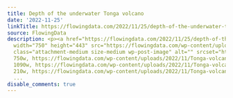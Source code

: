 ```yaml
---
title: Depth of the underwater Tonga volcano
date: '2022-11-25'
linkTitle: https://flowingdata.com/2022/11/25/depth-of-the-underwater-tonga-volcano/
source: FlowingData
description: <p><a href="https://flowingdata.com/2022/11/25/depth-of-the-underwater-tonga-volcano/"><img
  width="750" height="443" src="https://flowingdata.com/wp-content/uploads/2022/11/Tonga-volcano-750x443.png"
  class="attachment-medium size-medium wp-post-image" alt="" srcset="https://flowingdata.com/wp-content/uploads/2022/11/Tonga-volcano-750x443.png
  750w, https://flowingdata.com/wp-content/uploads/2022/11/Tonga-volcano-1090x644.png
  1090w, https://flowingdata.com/wp-content/uploads/2022/11/Tonga-volcano-210x124.png
  210w, https://flowingdata.com/wp-content/uploads/2022/11/Tonga-volcano-768x453.png
  ...
disable_comments: true
---
```

<p><a href="https://flowingdata.com/2022/11/25/depth-of-the-underwater-tonga-volcano/"><img width="750" height="443" src="https://flowingdata.com/wp-content/uploads/2022/11/Tonga-volcano-750x443.png" class="attachment-medium size-medium wp-post-image" alt="" srcset="https://flowingdata.com/wp-content/uploads/2022/11/Tonga-volcano-750x443.png 750w, https://flowingdata.com/wp-content/uploads/2022/11/Tonga-volcano-1090x644.png 1090w, https://flowingdata.com/wp-content/uploads/2022/11/Tonga-volcano-210x124.png 210w, https://flowingdata.com/wp-content/uploads/2022/11/Tonga-volcano-768x453.png ...